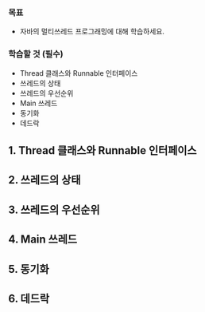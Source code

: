 ### 목표
- 자바의 멀티쓰레드 프로그래밍에 대해 학습하세요.

### 학습할 것 (필수)
- Thread 클래스와 Runnable 인터페이스
- 쓰레드의 상태
- 쓰레드의 우선순위
- Main 쓰레드
- 동기화
- 데드락

## 1. Thread 클래스와 Runnable 인터페이스
## 2. 쓰레드의 상태
## 3. 쓰레드의 우선순위
## 4. Main 쓰레드
## 5. 동기화
## 6. 데드락
